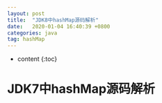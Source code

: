 ```yaml
---
layout: post
title:  "JDK8中hashMap源码解析"
date:   2020-01-04 16:40:39 +0800
categories: java
tag: hashMap
---
```


* content
{:toc}

# JDK7中hashMap源码解析 #

